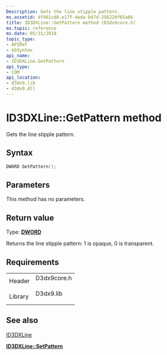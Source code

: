 ```yaml
---
Description: Gets the line stipple pattern.
ms.assetid: 4f461cd8-e17f-4eda-b47d-256220f65a66
title: ID3DXLine::GetPattern method (D3dx9core.h)
ms.topic: reference
ms.date: 05/31/2018
topic_type: 
- APIRef
- kbSyntax
api_name: 
- ID3DXLine.GetPattern
api_type: 
- COM
api_location: 
- d3dx9.lib
- d3dx9.dll
---
```


# ID3DXLine::GetPattern method

Gets the line stipple pattern.

## Syntax


```C++
DWORD GetPattern();
```



## Parameters

This method has no parameters.

## Return value

Type: **[**DWORD**](../winprog/windows-data-types.md)**

Returns the line stipple pattern: 1 is opaque, 0 is transparent.

## Requirements



|                    |                                                                                        |
|--------------------|----------------------------------------------------------------------------------------|
| Header<br/>  | <dl> <dt>D3dx9core.h</dt> </dl> |
| Library<br/> | <dl> <dt>D3dx9.lib</dt> </dl>   |



## See also

<dl> <dt>

[ID3DXLine](id3dxline.md)
</dt> <dt>

[**ID3DXLine::SetPattern**](id3dxline--setpattern.md)
</dt> </dl>

 

 